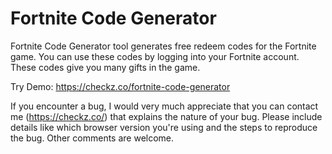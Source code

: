 # Fortnite Code Generator
Fortnite Code Generator tool generates free redeem codes for the Fortnite game. You can use these codes by logging into your Fortnite account. These codes give you many gifts in the game.

Try Demo: https://checkz.co/fortnite-code-generator

If you encounter a bug, I would very much appreciate that you can contact me (https://checkz.co/) that explains the nature of your bug. Please include details like which browser version you're using and the steps to reproduce the bug. Other comments are welcome.
